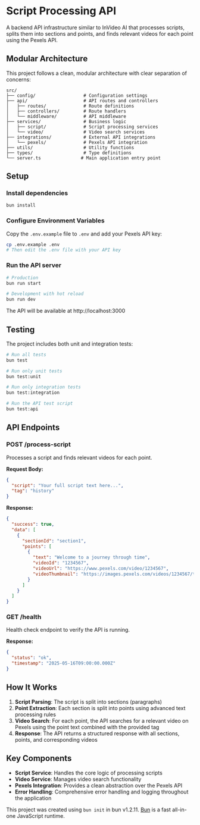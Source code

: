 # Script Processing API

A backend API infrastructure similar to InVideo AI that processes scripts, splits them into sections and points, and finds relevant videos for each point using the Pexels API.

## Modular Architecture

This project follows a clean, modular architecture with clear separation of concerns:

```
src/
├── config/                  # Configuration settings
├── api/                     # API routes and controllers
│   ├── routes/              # Route definitions
│   ├── controllers/         # Route handlers
│   └── middleware/          # API middleware
├── services/                # Business logic
│   ├── script/              # Script processing services
│   └── video/               # Video search services
├── integrations/            # External API integrations
│   └── pexels/              # Pexels API integration
├── utils/                   # Utility functions
├── types/                   # Type definitions
└── server.ts               # Main application entry point
```

## Setup

### Install dependencies

```bash
bun install
```

### Configure Environment Variables

Copy the `.env.example` file to `.env` and add your Pexels API key:

```bash
cp .env.example .env
# Then edit the .env file with your API key
```

### Run the API server

```bash
# Production
bun run start

# Development with hot reload
bun run dev
```

The API will be available at http://localhost:3000

## Testing

The project includes both unit and integration tests:

```bash
# Run all tests
bun test

# Run only unit tests
bun test:unit

# Run only integration tests
bun test:integration

# Run the API test script
bun test:api
```

## API Endpoints

### POST /process-script

Processes a script and finds relevant videos for each point.

**Request Body:**

```json
{
  "script": "Your full script text here...",
  "tag": "history"
}
```

**Response:**

```json
{
  "success": true,
  "data": [
    {
      "sectionId": "section1",
      "points": [
        {
          "text": "Welcome to a journey through time",
          "videoId": "1234567",
          "videoUrl": "https://www.pexels.com/video/1234567",
          "videoThumbnail": "https://images.pexels.com/videos/1234567/thumbnail.jpg"
        }
      ]
    }
  ]
}
```

### GET /health

Health check endpoint to verify the API is running.

**Response:**

```json
{
  "status": "ok",
  "timestamp": "2025-05-16T09:00:00.000Z"
}
```

## How It Works

1. **Script Parsing**: The script is split into sections (paragraphs)
2. **Point Extraction**: Each section is split into points using advanced text processing rules
3. **Video Search**: For each point, the API searches for a relevant video on Pexels using the point text combined with the provided tag
4. **Response**: The API returns a structured response with all sections, points, and corresponding videos

## Key Components

- **Script Service**: Handles the core logic of processing scripts
- **Video Service**: Manages video search functionality
- **Pexels Integration**: Provides a clean abstraction over the Pexels API
- **Error Handling**: Comprehensive error handling and logging throughout the application

This project was created using `bun init` in bun v1.2.11. [Bun](https://bun.sh) is a fast all-in-one JavaScript runtime.
